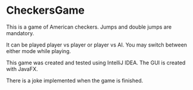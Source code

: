 # CheckersGame
 This is a game of American checkers. Jumps and double jumps are mandatory.
 
 It can be played player vs player or player vs AI. You may switch between either mode while playing.
 
 This game was created and tested using IntelliJ IDEA. The GUI is created with JavaFX.
 
 There is a joke implemented when the game is finished.
